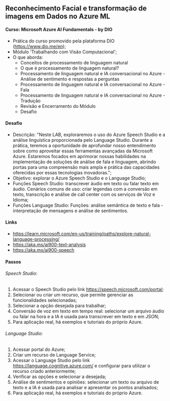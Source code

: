 ## Reconhecimento Facial e transformação de imagens em Dados no Azure ML 

#### Curso: Microsoft Azure AI Fundamentals - by DIO
- Prática do curso promovido pela plataforma DIO (https://www.dio.me/en);
- Módulo 'Trabalhando com Visão Computacional';
- O que aborda:
    * Conceitos de processamento de linguagem natural
    * O que é processamento de linguagem natural?
    * Processamento de linguagem natural e IA conversacional no Azure - Análise de sentimento e respostas a perguntas
    * Processamento de linguagem natural e IA conversacional no Azure - Fala
    * Processamento de linguagem natural e IA conversacional no Azure - Tradução
    * Revisão e Encerramento do Módulo
    * Desafio

#### Desafio
- Descrição: "Neste LAB, exploraremos o uso do Azure Speech Studio e a análise linguística proporcionada pelo Language Studio. Durante a prática, teremos a oportunidade de aprofundar nosso entendimento sobre como aproveitar essas ferramentas avançadas da Microsoft Azure. Estaremos focados em aprimorar nossas habilidades na implementação de soluções de análise de fala e linguagem, abrindo portas para uma compreensão mais ampla e prática das capacidades oferecidas por essas tecnologias inovadoras.";
- Objetivo: explorar o Azure Speech Studio e o Language Studio;
- Funções Speech Studio: transcrever áudio em texto ou falar texto em áudio. Cenários comuns de uso: criar legendas com a conversão em texto, transcrição e análise de call center com os serviços de Voz e Idioma;
- Funções Language Studio:  Funções: análise semântica de texto e fala - interpretação de mensagens e análise de sentimentos.

#### Links
- https://learn.microsoft.com/en-us/training/paths/explore-natural-language-processing/ 
- https://aka.ms/ai900-text-analysis
- https://aka.ms/ai900-speech

#### Passos
###### Speech Studio: 
1. Acessar o Speech Studio pelo link https://speech.microsoft.com/portal;
2. Selecionar ou criar um recurso, que permite gerenciar as funcionalidades selecionadas;
3. Selecionar a opção desejada para trabalhar;
4. Conversão de voz em texto em tempo real: selecionar um arquivo áudio ou falar na hora e a IA é usada para transcrever em texto e em JSON;
5. Para aplicação real, há exemplos e tutoriais do próprio Azure.

###### Language Studio:
1. Acessar portal do Azure;
2. Criar um recurso de Language Service;
3. Acessar o Language Studio pelo link https://language.cognitive.azure.com/ e configurar para utilizar o recurso criado anteriormente;
4. Verificar as opções e selecionar a desejada;
5. Análise de sentimentos e opiniões: selecionar um texto ou arquivo de texto e a IA é usada para analisar e apresentar os pontos analisados;
6. Para aplicação real, há exemplos e tutoriais do próprio Azure.
